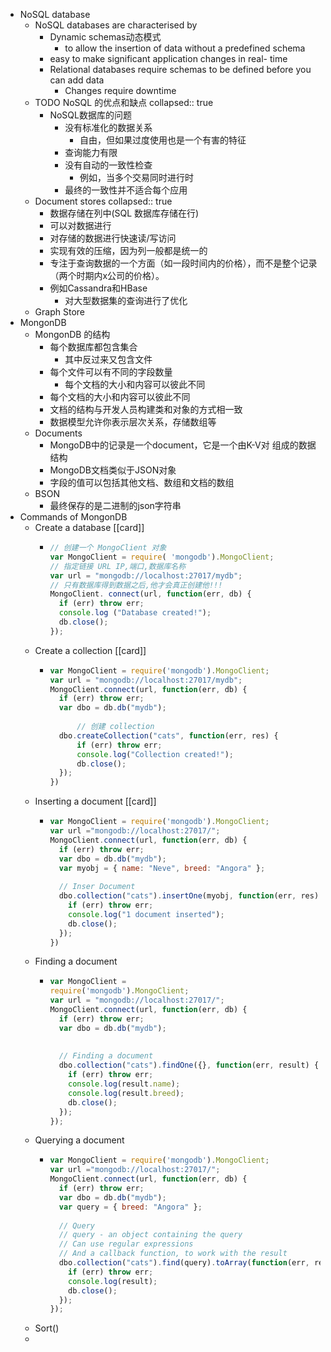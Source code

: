 - NoSQL database
	- NoSQL databases are characterised by
		- Dynamic schemas动态模式
			- to allow the insertion of data without a predefined schema
		- easy to make significant application changes in real- time
		- Relational databases require schemas to be defined before you can add data
			- Changes require downtime
	- TODO NoSQL 的优点和缺点
	  collapsed:: true
		- NoSQL数据库的问题
			- 没有标准化的数据关系
				- 自由，但如果过度使用也是一个有害的特征
			- 查询能力有限
			- 没有自动的一致性检查
				- 例如，当多个交易同时进行时
			- 最终的一致性并不适合每个应用
	- Document stores
	  collapsed:: true
		- 数据存储在列中(SQL 数据库存储在行)
		- 可以对数据进行
		- 对存储的数据进行快速读/写访问
		- 实现有效的压缩，因为列一般都是统一的
		- 专注于查询数据的一个方面（如一段时间内的价格），而不是整个记录（两个时期内x公司的价格）。
		- 例如Cassandra和HBase
			- 对大型数据集的查询进行了优化
	- Graph Store
- MongonDB
	- MongonDB 的结构
		- 每个数据库都包含集合
			- 其中反过来又包含文件
		- 每个文件可以有不同的字段数量
			- 每个文档的大小和内容可以彼此不同
		- 每个文档的大小和内容可以彼此不同
		- 文档的结构与开发人员构建类和对象的方式相一致
		- 数据模型允许你表示层次关系，存储数组等
	- Documents
		- MongoDB中的记录是一个document，它是一个由K-V对 组成的数据结构
		- MongoDB文档类似于JSON对象
		- 字段的值可以包括其他文档、数组和文档的数组
	- BSON
		- 最终保存的是二进制的json字符串
- Commands of MongonDB
	- Create a database [[card]]
		- ```js
		  // 创建一个 MongoClient 对象
		  var MongoClient = require( 'mongodb').MongoClient;
		  // 指定链接 URL IP,端口,数据库名称
		  var url = "mongodb://localhost:27017/mydb";
		  // 只有数据库得到数据之后,他才会真正创建他!!!
		  MongoClient. connect(url, function(err, db) {
		  	if (err) throw err;
		  	console.log ("Database created!");
		  	db.close();
		  });
		  
		  ```
	- Create a collection [[card]]
		- ```js
		  var MongoClient = require('mongodb').MongoClient;
		  var url = "mongodb://localhost:27017/mydb";
		  MongoClient.connect(url, function(err, db) {
		  	if (err) throw err;
		  	var dbo = db.db("mydb");
		    
		    	// 创建 collection
		  	dbo.createCollection("cats", function(err, res) { 
		        if (err) throw err;
		        console.log("Collection created!"); 
		        db.close();
		  	});
		  })
		  ```
	- Inserting a document [[card]]
		- ```js
		  var MongoClient = require('mongodb').MongoClient;
		  var url ="mongodb://localhost:27017/";
		  MongoClient.connect(url, function(err, db) {
		    if (err) throw err;
		    var dbo = db.db("mydb");
		    var myobj = { name: "Neve", breed: "Angora" };
		    
		    // Inser Document
		    dbo.collection("cats").insertOne(myobj, function(err, res) {
		      if (err) throw err;
		      console.log("1 document inserted"); 
		      db.close();
		    });
		  })
		  ```
	- Finding a document
		- ```js
		  var MongoClient =
		  require('mongodb').MongoClient;
		  var url = "mongodb://localhost:27017/";
		  MongoClient.connect(url, function(err, db) {
		    if (err) throw err;
		    var dbo = db.db("mydb");
		    
		    
		    // Finding a document
		    dbo.collection("cats").findOne({}, function(err, result) {
		      if (err) throw err; 
		      console.log(result.name); 
		      console.log(result.breed); 
		      db.close();
		    });
		  });
		  ```
	- Querying a document
		- ```js
		  var MongoClient = require('mongodb').MongoClient;
		  var url ="mongodb://localhost:27017/";
		  MongoClient.connect(url, function(err, db) {
		    if (err) throw err;
		    var dbo = db.db("mydb");
		    var query = { breed: "Angora" };
		    
		    // Query
		    // query - an object containing the query
		    // Can use regular expressions
		    // And a callback function, to work with the result
		    dbo.collection("cats").find(query).toArray(function(err, result) {
		      if (err) throw err; 
		      console.log(result); 
		      db.close();
		    });
		  });
		  ```
	- Sort()
	-